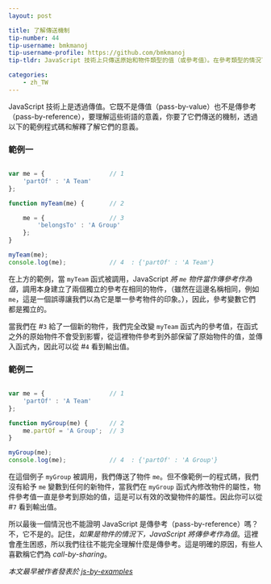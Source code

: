 ```yaml
---
layout: post

title: 了解傳送機制
tip-number: 44
tip-username: bmkmanoj
tip-username-profile: https://github.com/bmkmanoj
tip-tldr: JavaScript 技術上只傳送原始和物件類型的值（或參考值）。在參考類型的情況下，參考值本身是透過值來傳遞。

categories:
    - zh_TW
---
```

JavaScript 技術上是透過傳值。它既不是傳值（pass-by-value）也不是傳參考（pass-by-reference），要理解這些術語的意義，你要了它們傳送的機制，透過以下的範例程式碼和解釋了解它們的意義。

### 範例一

```js

var me = {					// 1
	'partOf' : 'A Team'
};

function myTeam(me) {		// 2

	me = {					// 3
		'belongsTo' : 'A Group'
	};
} 	

myTeam(me);		
console.log(me);			// 4  : {'partOf' : 'A Team'}

```

在上方的範例，當 `myTeam` 函式被調用，JavaScript *將 `me` 物件當作傳參考作為值*，調用本身建立了兩個獨立的參考在相同的物件，（雖然在這邊名稱相同，例如 `me`，這是一個誤導讓我們以為它是單一參考物件的印象。），因此，參考變數它們都是獨立的。

當我們在 #`3` 給了一個新的物件，我們完全改變 `myTeam` 函式內的參考值，在函式之外的原始物件不會受到影響，從這裡物件參考到外部保留了原始物件的值，並傳入函式內，因此可以從 #`4` 看到輸出值。


### 範例二

```js

var me = {					// 1
	'partOf' : 'A Team'
};

function myGroup(me) { 		// 2
	me.partOf = 'A Group';  // 3
}

myGroup(me);
console.log(me);			// 4  : {'partOf' : 'A Group'}

```

在這個例子 `myGroup` 被調用，我們傳送了物件 `me`。但不像範例一的程式碼，我們沒有給予 `me` 變數到任何的新物件，當我們在 `myGroup` 函式內修改物件的屬性，物件參考值一直是參考到原始的值，這是可以有效的改變物件的屬性。因此你可以從 #`7` 看到輸出值。

所以最後一個情況也不能證明 JavaScript 是傳參考（pass-by-reference）嗎？不，它不是的。記住，*如果是物件的情況下，JavaScript 將傳參考作為值*。這裡會產生困惑，所以我們往往不能完全理解什麼是傳參考。這是明確的原因，有些人喜歡稱它們為 *call-by-sharing*。


*本文最早被作者發表於 [js-by-examples](https://github.com/bmkmanoj/js-by-examples/blob/master/examples/js_pass_by_value_or_reference.md)*
